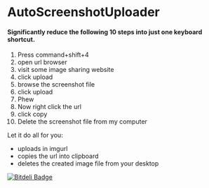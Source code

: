 # AutoScreenshotUploader

#### Significantly reduce the following 10 steps into just one keyboard shortcut.

1. Press command+shift+4
2. open url browser
3. visit some image sharing website
4. click upload
5. browse the screenshot file
6. click upload
7. Phew
8. Now right click the url
9. click copy
10. Delete the screenshot file from my computer

Let it do all for you:
* uploads in imgurl 
* copies the url into clipboard 
* deletes the created image file from your desktop

[Demo]: http://g.recordit.co/BrBF1Euapr.gif "Demo"



[![Bitdeli Badge](https://d2weczhvl823v0.cloudfront.net/yask123/autoscreenshotuploader/trend.png)](https://bitdeli.com/free "Bitdeli Badge")

